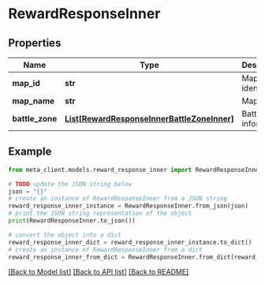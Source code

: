 # RewardResponseInner


## Properties

Name | Type | Description | Notes
------------ | ------------- | ------------- | -------------
**map_id** | **str** | Map identifier | [optional] 
**map_name** | **str** | Map name | [optional] 
**battle_zone** | [**List[RewardResponseInnerBattleZoneInner]**](RewardResponseInnerBattleZoneInner.md) | Battlefield information | [optional] 

## Example

```python
from meta_client.models.reward_response_inner import RewardResponseInner

# TODO update the JSON string below
json = "{}"
# create an instance of RewardResponseInner from a JSON string
reward_response_inner_instance = RewardResponseInner.from_json(json)
# print the JSON string representation of the object
print(RewardResponseInner.to_json())

# convert the object into a dict
reward_response_inner_dict = reward_response_inner_instance.to_dict()
# create an instance of RewardResponseInner from a dict
reward_response_inner_from_dict = RewardResponseInner.from_dict(reward_response_inner_dict)
```
[[Back to Model list]](../README.md#documentation-for-models) [[Back to API list]](../README.md#documentation-for-api-endpoints) [[Back to README]](../README.md)



